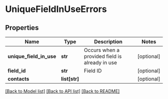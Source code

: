 # UniqueFieldInUseErrors

## Properties
Name | Type | Description | Notes
------------ | ------------- | ------------- | -------------
**unique_field_in_use** | **str** | Occurs when a provided field is already in use | [optional] 
**field_id** | **str** | Field ID | [optional] 
**contacts** | **list[str]** |  | [optional] 

[[Back to Model list]](../README.md#documentation-for-models) [[Back to API list]](../README.md#documentation-for-api-endpoints) [[Back to README]](../README.md)


